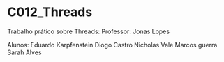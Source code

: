 # C012_Threads

Trabalho prático sobre Threads:
Professor: Jonas Lopes

Alunos:
Eduardo Karpfenstein
Diogo Castro
Nicholas Vale
Marcos guerra
Sarah Alves